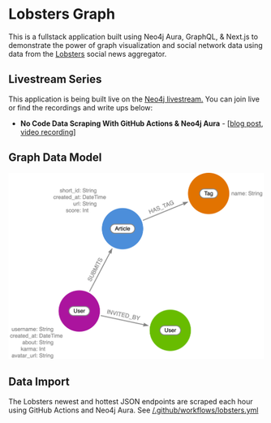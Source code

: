 # Lobsters Graph

This is a fullstack application built using Neo4j Aura, GraphQL, & Next.js to demonstrate the power of graph visualization and social network data using data from the [Lobsters](https://lobste.rs/) social news aggregator.

## Livestream Series

This application is being built live on the [Neo4j livestream.](https://twitch.tv/neo4j) You can join live or find the recordings and write ups below:

* **No Code Data Scraping With GitHub Actions & Neo4j Aura** - [[blog post](https://lyonwj.com/blog/no-cost-data-scraping-github-actions-neo4j-aura), [video recording](https://www.youtube.com/watch?v=jAweyWeO2cM)]

## Graph Data Model

![](img/datamodel.png)

## Data Import

The Lobsters newest and hottest JSON endpoints are scraped each hour using GitHub Actions and Neo4j Aura. See [/.github/workflows/lobsters.yml](/.github/workflows/lobsters.yml)
